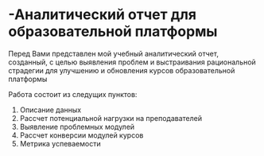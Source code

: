 # -Аналитический отчет для образовательной платформы
Перед Вами представлен мой учебный аналитический отчет, созданный, с целью выявления проблем и выстраивания рациональной
страдегии для улучшению и обновления курсов образовательной платформы 

Работа состоит из следущих пунктов: 
  1. Описание данных 
  2. Рассчет потенциальной нагрузки на преподавателей 
  3. Выявление проблемных модулей
  4. Рассчет конверсии модулей курсов 
  5. Метрика успеваемости 
